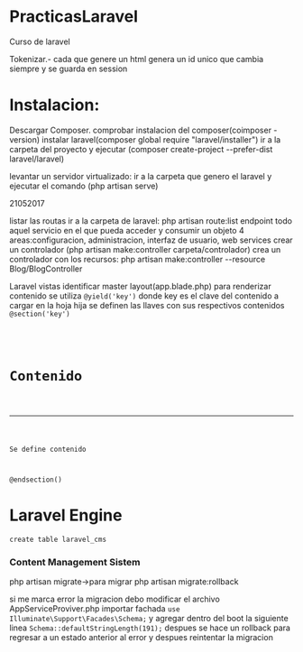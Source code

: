 # PracticasLaravel
Curso de laravel

Tokenizar.- cada que genere un html genera un id unico que cambia siempre y se guarda en session

<h1>Instalacion:</h1>
</h3>Descargar Composer.</h3>
comprobar instalacion del composer(coimposer -version)
instalar laravel(composer global require "laravel/installer")
ir a la carpeta del proyecto y ejecutar (composer create-project --prefer-dist laravel/laravel)

levantar un servidor virtualizado:
ir a la carpeta que genero el laravel y ejecutar el comando (php artisan serve)

21052017

listar las routas ir a la carpeta de laravel: php artisan route:list
endpoint todo aquel servicio en el que pueda acceder y consumir un objeto
4 areas:configuracion, administracion, interfaz de usuario, web services
crear un controlador (php artisan make:controller carpeta/controlador)
crea un controlador con  los recursos: php artisan make:controller --resource Blog/BlogController


Laravel vistas 
identificar master layout(app.blade.php)
para renderizar contenido se utiliza 
<code>@yield('key')</code>
donde key es el clave del contenido a cargar
en la hoja hija se definen las llaves con sus respectivos contenidos
<code>
@section('key')
<div>
   <h1>Contenido</h1>
   <hr>
   <p>Se define contenido</p>
</div>
@endsection()
</code>

<h1>Laravel Engine</h1>
<code>create table laravel_cms</code>
<h3>Content Management Sistem</h3>
php artisan migrate->para migrar
php artisan migrate:rollback

si me marca error la migracion debo modificar el archivo AppServiceProviver.php
importar fachada
<code>use Illuminate\Support\Facades\Schema;</code>
y agregar dentro del boot la siguiente linea
<code>Schema::defaultStringLength(191);</code>
despues se hace un rollback para regresar a un estado anterior al error y despues reintentar la migracion